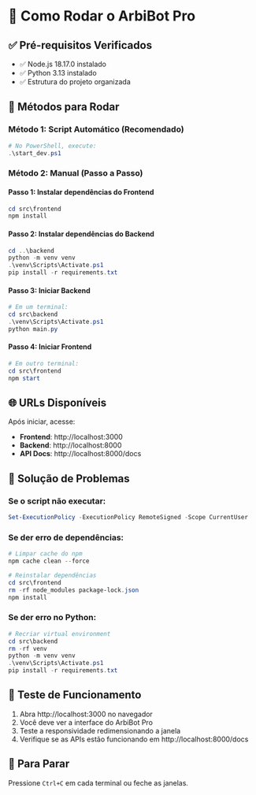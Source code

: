 # 🚀 Como Rodar o ArbiBot Pro

## ✅ Pré-requisitos Verificados
- ✅ Node.js 18.17.0 instalado
- ✅ Python 3.13 instalado
- ✅ Estrutura do projeto organizada

## 🎯 Métodos para Rodar

### **Método 1: Script Automático (Recomendado)**

```powershell
# No PowerShell, execute:
.\start_dev.ps1
```

### **Método 2: Manual (Passo a Passo)**

#### **Passo 1: Instalar dependências do Frontend**
```powershell
cd src\frontend
npm install
```

#### **Passo 2: Instalar dependências do Backend**
```powershell
cd ..\backend
python -m venv venv
.\venv\Scripts\Activate.ps1
pip install -r requirements.txt
```

#### **Passo 3: Iniciar Backend**
```powershell
# Em um terminal:
cd src\backend
.\venv\Scripts\Activate.ps1
python main.py
```

#### **Passo 4: Iniciar Frontend**
```powershell
# Em outro terminal:
cd src\frontend
npm start
```

## 🌐 URLs Disponíveis

Após iniciar, acesse:
- **Frontend**: http://localhost:3000
- **Backend**: http://localhost:8000
- **API Docs**: http://localhost:8000/docs

## 🔧 Solução de Problemas

### Se o script não executar:
```powershell
Set-ExecutionPolicy -ExecutionPolicy RemoteSigned -Scope CurrentUser
```

### Se der erro de dependências:
```powershell
# Limpar cache do npm
npm cache clean --force

# Reinstalar dependências
cd src\frontend
rm -rf node_modules package-lock.json
npm install
```

### Se der erro no Python:
```powershell
# Recriar virtual environment
cd src\backend
rm -rf venv
python -m venv venv
.\venv\Scripts\Activate.ps1
pip install -r requirements.txt
```

## 📱 Teste de Funcionamento

1. Abra http://localhost:3000 no navegador
2. Você deve ver a interface do ArbiBot Pro
3. Teste a responsividade redimensionando a janela
4. Verifique se as APIs estão funcionando em http://localhost:8000/docs

## 🛑 Para Parar

Pressione `Ctrl+C` em cada terminal ou feche as janelas. 